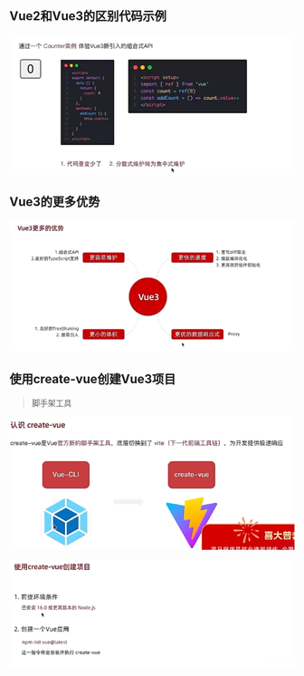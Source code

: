 ## Vue2和Vue3的区别代码示例

![image-20240611091154528](./assets/image-20240611091154528.png)

## Vue3的更多优势

![image-20240611091327221](./assets/image-20240611091327221.png)

## 使用create-vue创建Vue3项目

> 脚手架工具

![image-20240611091646884](./assets/image-20240611091646884.png)

![image-20240611091658273](./assets/image-20240611091658273.png)



